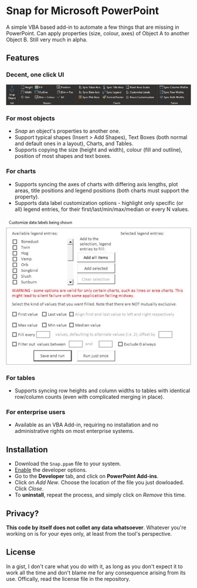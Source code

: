 # Snap for Microsoft PowerPoint
A simple VBA based add-in to automate a few things that are missing in PowerPoint. Can apply properties (size, colour, axes) of Object A to another Object B. Still very much in alpha.

## Features

### Decent, one click UI

![SnapUI](https://raw.githubusercontent.com/avimallu/PowerPointSnap/master/Screenshots/SnapScreenshot.JPG)

### For most objects
* *Snap* an object's properties to another one.
* Support typical shapes (Insert > Add Shapes), Text Boxes (both normal and default ones in a layout), Charts, and Tables.
* Supports copying the size (height and width), colour (fill and outline), position of most shapes and text boxes.

### For charts
* Supports syncing the axes of charts with differing axis lengths, plot areas, title positions and legend positions (both charts must support the property).
* Supports data label customization options - highlight only specific (or all) legend entries, for their first/last/min/max/median or every N values.

![DataLabelsUI](https://raw.githubusercontent.com/avimallu/PowerPointSnap/master/Screenshots/DataLabelsScreenshot.JPG)

### For tables
* Supports syncing row heights and column widths to tables with identical row/column counts (even with complicated merging in place).

### For enterprise users
* Available as an VBA Add-in, requiring no installation and no administrative rights on most enterprise systems.

## Installation
* Download the `Snap.ppam` file to your system.
* [Enable](https://support.microsoft.com/en-us/office/show-the-developer-tab-e1192344-5e56-4d45-931b-e5fd9bea2d45) the developer options.
* Go to the **Developer** tab, and click on **PowerPoint Add-ins**.
* Click on *Add New*. Choose the location of the file you just dowloaded. Click *Close*.
* To **uninstall**, repeat the process, and simply click on *Remove* this time.

## Privacy?
**This code by itself does not collet any data whatsoever**. Whatever you're working on is for your eyes only, at least from the tool's perspective.

## License
In a gist, I don't care what you do with it, as long as you don't expect it to work all the time and don't blame me for any consequence arising from its use. Offically, read the license file in the repository.
